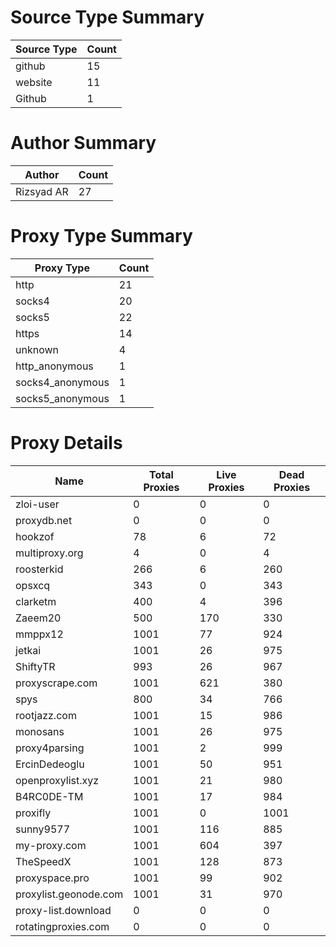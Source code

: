 # Source Type Summary

| Source Type | Count |
|-------------|-------|
| github | 15 |
| website | 11 |
| Github | 1 |


# Author Summary

| Author | Count |
|--------|-------|
| Rizsyad AR | 27 |


# Proxy Type Summary

| Proxy Type | Count |
|------------|-------|
| http | 21 |
| socks4 | 20 |
| socks5 | 22 |
| https | 14 |
| unknown | 4 |
| http_anonymous | 1 |
| socks4_anonymous | 1 |
| socks5_anonymous | 1 |


# Proxy Details

| Name | Total Proxies | Live Proxies | Dead Proxies |
|------|---------------|--------------|---------------|
| zloi-user | 0 | 0 | 0 |
| proxydb.net | 0 | 0 | 0 |
| hookzof | 78 | 6 | 72 |
| multiproxy.org | 4 | 0 | 4 |
| roosterkid | 266 | 6 | 260 |
| opsxcq | 343 | 0 | 343 |
| clarketm | 400 | 4 | 396 |
| Zaeem20 | 500 | 170 | 330 |
| mmppx12 | 1001 | 77 | 924 |
| jetkai | 1001 | 26 | 975 |
| ShiftyTR | 993 | 26 | 967 |
| proxyscrape.com | 1001 | 621 | 380 |
| spys | 800 | 34 | 766 |
| rootjazz.com | 1001 | 15 | 986 |
| monosans | 1001 | 26 | 975 |
| proxy4parsing | 1001 | 2 | 999 |
| ErcinDedeoglu | 1001 | 50 | 951 |
| openproxylist.xyz | 1001 | 21 | 980 |
| B4RC0DE-TM | 1001 | 17 | 984 |
| proxifly | 1001 | 0 | 1001 |
| sunny9577 | 1001 | 116 | 885 |
| my-proxy.com | 1001 | 604 | 397 |
| TheSpeedX | 1001 | 128 | 873 |
| proxyspace.pro | 1001 | 99 | 902 |
| proxylist.geonode.com | 1001 | 31 | 970 |
| proxy-list.download | 0 | 0 | 0 |
| rotatingproxies.com | 0 | 0 | 0 |
